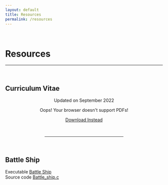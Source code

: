 ```yaml
---
layout: default
title: Resources
permalink: /resources
---
```

<p><br></p>

Resources
======

<hr style="height:2px;border-width:0;color:gray;background-color:gray">

<p><br></p>

**Curriculum Vitae**
---------------

<center>
 <p> Updated on September 2022
 <object data="/assets/Generation_of_RP_Variant_Clones_for_Yeast_2_Hybrid.pdf" type='application/pdf' width="800" height="1000">
    <p>Oops! Your browser doesn't support PDFs!</p>
    <p><a href="/assets/resources/Akhilesh_Kesavan_CV_September_2022.pdf">Download Instead</a></p>
  </object>
</center>

<br>

<hr style="width:50%; margin-left:25%">

<br>

**Battle Ship**
----------------
<p style="text-align: justify">
Executable <a href="/assets/resources/Battle_ship.exe">Battle Ship</a>
<br>
Source code <a href="/assets/resources/Battle_ship.c">Battle_ship.c</a>
</p>
